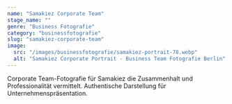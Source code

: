 ```yaml
---
name: "Samakiez Corporate Team"
stage_name: ""
genre: "Business Fotografie"
category: "businessfotografie"
slug: "samakiez-corporate-team"
image:
  src: "/images/businessfotografie/samakiez-portrait-78.webp"
  alt: "Samakiez Corporate Portrait - Business Team Fotografie Berlin"
---
```


Corporate Team-Fotografie für Samakiez die Zusammenhalt und Professionalität vermittelt. Authentische Darstellung für Unternehmenspräsentation.